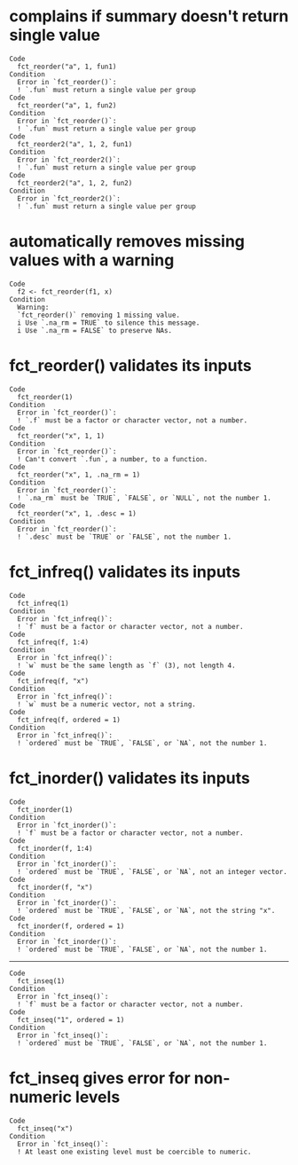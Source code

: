 # complains if summary doesn't return single value

    Code
      fct_reorder("a", 1, fun1)
    Condition
      Error in `fct_reorder()`:
      ! `.fun` must return a single value per group
    Code
      fct_reorder("a", 1, fun2)
    Condition
      Error in `fct_reorder()`:
      ! `.fun` must return a single value per group
    Code
      fct_reorder2("a", 1, 2, fun1)
    Condition
      Error in `fct_reorder2()`:
      ! `.fun` must return a single value per group
    Code
      fct_reorder2("a", 1, 2, fun2)
    Condition
      Error in `fct_reorder2()`:
      ! `.fun` must return a single value per group

# automatically removes missing values with a warning

    Code
      f2 <- fct_reorder(f1, x)
    Condition
      Warning:
      `fct_reorder()` removing 1 missing value.
      i Use `.na_rm = TRUE` to silence this message.
      i Use `.na_rm = FALSE` to preserve NAs.

# fct_reorder() validates its inputs

    Code
      fct_reorder(1)
    Condition
      Error in `fct_reorder()`:
      ! `.f` must be a factor or character vector, not a number.
    Code
      fct_reorder("x", 1, 1)
    Condition
      Error in `fct_reorder()`:
      ! Can't convert `.fun`, a number, to a function.
    Code
      fct_reorder("x", 1, .na_rm = 1)
    Condition
      Error in `fct_reorder()`:
      ! `.na_rm` must be `TRUE`, `FALSE`, or `NULL`, not the number 1.
    Code
      fct_reorder("x", 1, .desc = 1)
    Condition
      Error in `fct_reorder()`:
      ! `.desc` must be `TRUE` or `FALSE`, not the number 1.

# fct_infreq() validates its inputs

    Code
      fct_infreq(1)
    Condition
      Error in `fct_infreq()`:
      ! `f` must be a factor or character vector, not a number.
    Code
      fct_infreq(f, 1:4)
    Condition
      Error in `fct_infreq()`:
      ! `w` must be the same length as `f` (3), not length 4.
    Code
      fct_infreq(f, "x")
    Condition
      Error in `fct_infreq()`:
      ! `w` must be a numeric vector, not a string.
    Code
      fct_infreq(f, ordered = 1)
    Condition
      Error in `fct_infreq()`:
      ! `ordered` must be `TRUE`, `FALSE`, or `NA`, not the number 1.

# fct_inorder() validates its inputs

    Code
      fct_inorder(1)
    Condition
      Error in `fct_inorder()`:
      ! `f` must be a factor or character vector, not a number.
    Code
      fct_inorder(f, 1:4)
    Condition
      Error in `fct_inorder()`:
      ! `ordered` must be `TRUE`, `FALSE`, or `NA`, not an integer vector.
    Code
      fct_inorder(f, "x")
    Condition
      Error in `fct_inorder()`:
      ! `ordered` must be `TRUE`, `FALSE`, or `NA`, not the string "x".
    Code
      fct_inorder(f, ordered = 1)
    Condition
      Error in `fct_inorder()`:
      ! `ordered` must be `TRUE`, `FALSE`, or `NA`, not the number 1.

---

    Code
      fct_inseq(1)
    Condition
      Error in `fct_inseq()`:
      ! `f` must be a factor or character vector, not a number.
    Code
      fct_inseq("1", ordered = 1)
    Condition
      Error in `fct_inseq()`:
      ! `ordered` must be `TRUE`, `FALSE`, or `NA`, not the number 1.

# fct_inseq gives error for non-numeric levels

    Code
      fct_inseq("x")
    Condition
      Error in `fct_inseq()`:
      ! At least one existing level must be coercible to numeric.


